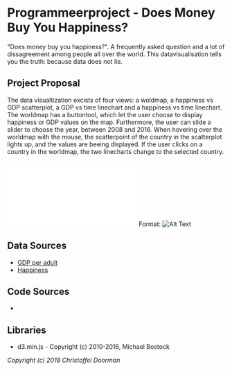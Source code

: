 # Programmeerproject - Does Money Buy You Happiness?
"Does money buy you happiness?". A frequently asked question and a lot of dissagreement among people all over the world. This datavisualisation tells you the truth: because data does not lie.

## Project Proposal
The data visualtization excists of four views: a woldmap, a happiness vs GDP scatterplot, a GDP vs time linechart and a happiness vs time linechart. The worldmap has a buttontool, which let the user choose to display happiness or GDP values on the map. Furthermore, the user can slide a slider to choose the year, between 2008 and 2016. When hovering over the worldmap with the mouse, the scatterpoint of the country in the scatterplot lights up, and the values are beeing displayed. If the user clicks on a country in the worldmap, the two linecharts change to the selected country.

![GitHub Logo](/doc/project_proposal_sketch.pdf)
Format: ![Alt Text](url)

## Data Sources
* [GDP per adult](http://wid.world/data/)
* [Happiness](https://ourworldindata.org/happiness-and-life-satisfaction/)

## Code Sources
* 

## Libraries
* d3.min.js - Copyright (c) 2010-2016, Michael Bostock


*Copyright (c) 2018 Christoffel Doorman*
